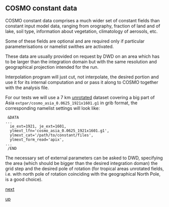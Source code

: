 ## COSMO constant data

COSMO constant data comprises a much wider set of constant fields than
constant input model data, ranging from orography, fraction of land
and of lake, soil type, information about vegetation, climatology of
aerosols, etc.

Some of these fields are optional and are required only if particular
parameterisations or namelist swithes are activated.

These data are usually provided on request by DWD on an area which has
to be larger than the integration domain but with the same resolution
and geographical projection intended for the run.

Interpolation program will just cut, not interpolate, the desired
portion and use it for its internal computation and or pass it along
to COSMO together with the analysis file.

For our tests we will use a 7 km [unrotated](rotated_grid.md) dataset
covering a big part of Asia `extpar/cosmo_asia_0.0625_1921x1601.g1` in
grib format, the corresponding namelist settings will look like:

```
 &DATA
...
  ie_ext=1921, je_ext=1601,
  ylmext_lfn='cosmo_asia_0.0625_1921x1601.g1',
  ylmext_cat='/path/to/constant/files',
  ylmext_form_read='apix',
...
 /END
```

The necessary set of external parameters can be asked to DWD,
specifying the area (which should be bigger than the desired
integration doman) the grid step and the desired pole of rotation (for
tropical areas unrotated fields, i.e. with north pole of rotation
coinciding with the geographical North Pole, is a good choice).

[next](retrieving_ecmwf_reanalysis.md)

[up](README.md)
